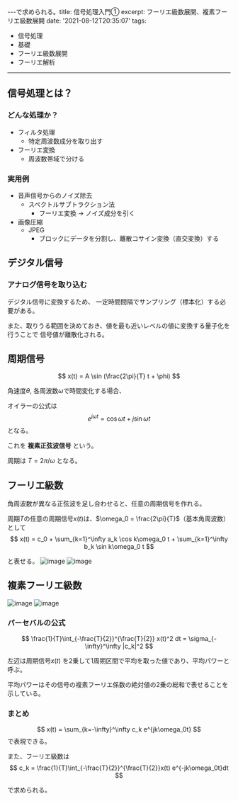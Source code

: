 ---で求められる。title: 信号処理入門①
excerpt: フーリエ級数展開、複素フーリエ級数展開 
date: '2021-08-12T20:35:07'
tags:
  - 信号処理
  - 基礎
  - フーリエ級数展開
  - フーリエ解析
---


## 信号処理とは？

### どんな処理か？
- フィルタ処理
  - 特定周波数成分を取り出す
- フーリエ変換
  - 周波数帯域で分ける

### 実用例

- 音声信号からのノイズ除去
  - スペクトルサブトラクション法
    - フーリエ変換 → ノイズ成分を引く
- 画像圧縮
  - JPEG
    - ブロックにデータを分割し、離散コサイン変換（直交変換）する

## デジタル信号

### アナログ信号を取り込む

デジタル信号に変換するため、
一定時間間隔でサンプリング（標本化）する必要がある。

また、取りうる範囲を決めておき、値を最も近いレベルの値に変換する量子化を行うことで
信号値が離散化される。

## 周期信号

$$
x(t) = A \sin (\frac{2\pi}{T} t + \phi)
$$

角速度$\theta$, 各周波数$\omega$で時間変化する場合、

オイラーの公式は
$$
e^{j\omega t} = \cos \omega t + j \sin \omega t
$$
となる。

これを **複素正弦波信号** という。

周期は $T = 2\pi/\omega$ となる。

## フーリエ級数

角周波数が異なる正弦波を足し合わせると、任意の周期信号を作れる。

周期$T$の任意の周期信号$x(t)$は、$\omega_0 = \frac{2\pi}{T}$（基本角周波数）として
$$
x(t) = c_0 + \sum_{k=1}^\infty a_k \cos k\omega_0 t + \sum_{k=1}^\infty b_k \sin k\omega_0 t
$$

と表せる。
![image](https://res.cloudinary.com/ddaz9etkx/image/upload/v1628832927/202108/1_u7qctu.jpg)
![image](https://res.cloudinary.com/ddaz9etkx/image/upload/v1628832932/202108/2_grdrdh.jpg)

## 複素フーリエ級数

![image](https://res.cloudinary.com/ddaz9etkx/image/upload/v1628832940/202108/3_weftkx.jpg)
![image](https://res.cloudinary.com/ddaz9etkx/image/upload/v1628832946/202108/4_wugojb.jpg)


### パーセバルの公式

$$
\frac{1}{T}\int_{-\frac{T}{2}}^{\frac{T}{2}} x(t)^2 dt = \sigma_{-\infty}^\infty |c_k|^2
$$

左辺は周期信号$x(t)$ を2乗して1周期区間で平均を取った値であり、平均パワーと呼ぶ。

平均パワーはその信号の複素フーリエ係数の絶対値の2乗の総和で表せることを示している。

### まとめ

$$
x(t) = \sum_{k=-\infty}^\infty c_k e^{jk\omega_0t}
$$
で表現できる。


また、フーリエ級数は
$$
c_k = \frac{1}{T}\int_{-\frac{T}{2}}^{\frac{T}{2}}x(t) e^{-jk\omega_0t}dt
$$

で求められる。